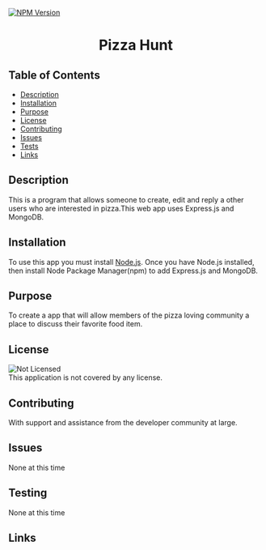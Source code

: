 [![NPM Version](https://img.shields.io/npm/v/npm.svg?style=flat)]()
<br />

  <h1 align="center"> Pizza Hunt </h1>
     
  ## Table of Contents
  - [Description](#description)
  - [Installation](#installation)
  - [Purpose](#purpose)
  - [License](#license)
  - [Contributing](#contributing)
  - [Issues](#issues)
  - [Tests](#tests)
  - [Links](#links)
  ## Description
   This is a program that allows someone to create, edit and reply a other users who are interested in pizza.This web app uses Express.js and MongoDB.
  ## Installation
   To use this app you must install [Node.js](https://nodejs.org/en/).  Once you have Node.js installed, then install Node Package Manager(npm) to add Express.js and MongoDB.

## Purpose

To create a app that will allow members of the pizza loving community a place to discuss their favorite food item.

## License

![Not Licensed](https://img.shields.io/badge/license--tertiary)
<br />
This application is not covered by any license.

## Contributing

With support and assistance from the developer community at large.

## Issues

None at this time

## Testing

None at this time

## Links
